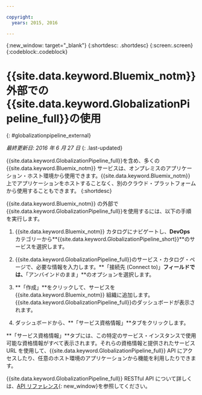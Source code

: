 ```yaml
---

copyright:
  years: 2015, 2016

---
```


{:new_window: target="_blank"}
{:shortdesc: .shortdesc}
{:screen:.screen}
{:codeblock:.codeblock}

# {{site.data.keyword.Bluemix_notm}} 外部での{{site.data.keyword.GlobalizationPipeline_full}}の使用
{: #globalizationpipeline_external}

*最終更新日: 2016 年 6 月 27 日*
{: .last-updated}

{{site.data.keyword.GlobalizationPipeline_full}}を含め、多くの {{site.data.keyword.Bluemix_notm}} サービスは、オンプレミスのアプリケーション・ホスト環境から使用できます。{{site.data.keyword.Bluemix_notm}} 上でアプリケーションをホストすることなく、別のクラウド・プラットフォームから使用することもできます。
{:shortdesc}

{{site.data.keyword.Bluemix_notm}} の外部で{{site.data.keyword.GlobalizationPipeline_full}}を使用するには、以下の手順を実行します。

1. {{site.data.keyword.Bluemix_notm}} カタログにナビゲートし、**DevOps** カテゴリーから**{{site.data.keyword.GlobalizationPipeline_short}}**のサービスを選択します。

2. {{site.data.keyword.GlobalizationPipeline_full}}のサービス・カタログ・ページで、必要な情報を入力します。**「接続先 (Connect to)」**フィールドでは、**「アンバインドのまま」**のオプションを選択します。

3. **「作成」**をクリックして、サービスを {{site.data.keyword.Bluemix_notm}} 組織に追加します。{{site.data.keyword.GlobalizationPipeline_full}}のダッシュボードが表示されます。

4. ダッシュボードから、**「サービス資格情報」**タブをクリックします。  

**「サービス資格情報」**タブには、この特定のサービス・インスタンスで使用可能な資格情報がすべて表示されます。それらの資格情報と提供されたサービス URL を使用して、{{site.data.keyword.GlobalizationPipeline_full}} API にアクセスしたり、任意のホスト環境のアプリケーションから機能を利用したりできます。

{{site.data.keyword.GlobalizationPipeline_full}} RESTful API について詳しくは、[API リファレンス](https://gp-rest.ng.bluemix.net/translate/swagger/index.html){: new_window}を参照してください。
